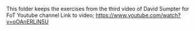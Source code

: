 This folder keeps the exercises from the third video of David Sumpter for FoT Youtube channel
Link to video; https://www.youtube.com/watch?v=oOAnERLiN5U
